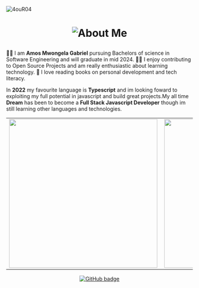 ![4ouR04](https://github.com/4ouR04/4ouR04/blob/main/banner/4ouR04.gif)
<h1 align="center"> 

![About Me](https://img.shields.io/badge/About-Me-purple?style=for-the-badge)

</h1>

👨‍🎓 I am __Amos Mwongela Gabriel__  pursuing Bachelors of science in Software Engineering and will graduate in mid 2024.
👩‍💻 I enjoy contributing to Open Source Projects and am really enthusiastic about learning technology.
📝 I love reading books on personal development and tech literacy.

In __2022__ my favourite language is __Typescript__ and im looking foward to exploiting my full potential in javascript and build great projects.My all time __Dream__ has been to become a __Full Stack Javascript Developer__ though im still learning other languages and technologies.  
<center>
  <table>
  <tr>
      <td><img width="400px" align="left" src="https://github-readme-stats.vercel.app/api?username=4ouR04&count_private=true&show_icons=true&theme=dark&layout=compact" /></td>
      <td><img width="400px" src="https://github-readme-streak-stats.herokuapp.com/?user=4ouR04&theme=dark" /></td>      
  </tr>   
  </table>
</center>

<p align="center">
  <a href="https://github.com/4ouR04?tab=followers">
    <img src="https://img.shields.io/github/followers/4ouR04?label=Followers&logo=GitHub&style=for-the-badge" alt="GitHub badge" />
  </a>
</p>

